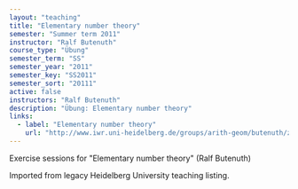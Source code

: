 ```yaml
---
layout: "teaching"
title: "Elementary number theory"
semester: "Summer term 2011"
instructor: "Ralf Butenuth"
course_type: "Übung"
semester_term: "SS"
semester_year: "2011"
semester_key: "SS2011"
semester_sort: "20111"
active: false
instructors: "Ralf Butenuth"
description: "Übung: Elementary number theory"
links:
  - label: "Elementary number theory"
    url: "http://www.iwr.uni-heidelberg.de/groups/arith-geom/butenuth/zahlentheorie/index.html"
---
```


Exercise sessions for "Elementary number theory" (Ralf Butenuth)

Imported from legacy Heidelberg University teaching listing.